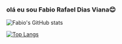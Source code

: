 ### olá eu sou Fabio Rafael Dias Viana😊

![Fabio's GitHub stats](https://github-readme-stats.vercel.app/api?username=Fabio2500&show_icons=true&theme=radical)


[![Top Langs](https://github-readme-stats.vercel.app/api/top-langs/?username=Fabio2500&layout=donut-vertical)](https://github.com/anuraghazra/github-readme-stats)

